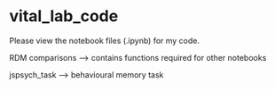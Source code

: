 # vital_lab_code

Please view the notebook files (.ipynb) for my code.

RDM comparisons --> contains functions required for other notebooks

jspsych_task --> behavioural memory task
